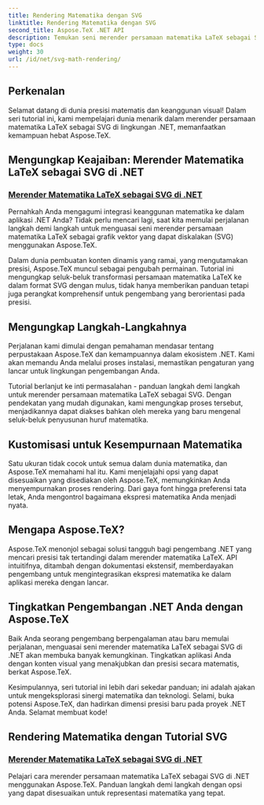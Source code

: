 ```yaml
---
title: Rendering Matematika dengan SVG
linktitle: Rendering Matematika dengan SVG
second_title: Aspose.TeX .NET API
description: Temukan seni merender persamaan matematika LaTeX sebagai SVG di .NET dengan Aspose.TeX. Bebaskan presisi dengan opsi yang dapat disesuaikan untuk kesempurnaan matematis.
type: docs
weight: 30
url: /id/net/svg-math-rendering/
---
```

## Perkenalan

Selamat datang di dunia presisi matematis dan keanggunan visual! Dalam seri tutorial ini, kami mempelajari dunia menarik dalam merender persamaan matematika LaTeX sebagai SVG di lingkungan .NET, memanfaatkan kemampuan hebat Aspose.TeX. 

## Mengungkap Keajaiban: Merender Matematika LaTeX sebagai SVG di .NET

### [Merender Matematika LaTeX sebagai SVG di .NET](./render-latex-math-svg/)

Pernahkah Anda mengagumi integrasi keanggunan matematika ke dalam aplikasi .NET Anda? Tidak perlu mencari lagi, saat kita memulai perjalanan langkah demi langkah untuk menguasai seni merender persamaan matematika LaTeX sebagai grafik vektor yang dapat diskalakan (SVG) menggunakan Aspose.TeX.

Dalam dunia pembuatan konten dinamis yang ramai, yang mengutamakan presisi, Aspose.TeX muncul sebagai pengubah permainan. Tutorial ini mengungkap seluk-beluk transformasi persamaan matematika LaTeX ke dalam format SVG dengan mulus, tidak hanya memberikan panduan tetapi juga perangkat komprehensif untuk pengembang yang berorientasi pada presisi.

## Mengungkap Langkah-Langkahnya

Perjalanan kami dimulai dengan pemahaman mendasar tentang perpustakaan Aspose.TeX dan kemampuannya dalam ekosistem .NET. Kami akan memandu Anda melalui proses instalasi, memastikan pengaturan yang lancar untuk lingkungan pengembangan Anda.

Tutorial berlanjut ke inti permasalahan - panduan langkah demi langkah untuk merender persamaan matematika LaTeX sebagai SVG. Dengan pendekatan yang mudah digunakan, kami mengungkap proses tersebut, menjadikannya dapat diakses bahkan oleh mereka yang baru mengenal seluk-beluk penyusunan huruf matematika.

## Kustomisasi untuk Kesempurnaan Matematika

Satu ukuran tidak cocok untuk semua dalam dunia matematika, dan Aspose.TeX memahami hal itu. Kami menjelajahi opsi yang dapat disesuaikan yang disediakan oleh Aspose.TeX, memungkinkan Anda menyempurnakan proses rendering. Dari gaya font hingga preferensi tata letak, Anda mengontrol bagaimana ekspresi matematika Anda menjadi nyata.

## Mengapa Aspose.TeX?

Aspose.TeX menonjol sebagai solusi tangguh bagi pengembang .NET yang mencari presisi tak tertandingi dalam merender matematika LaTeX. API intuitifnya, ditambah dengan dokumentasi ekstensif, memberdayakan pengembang untuk mengintegrasikan ekspresi matematika ke dalam aplikasi mereka dengan lancar.

## Tingkatkan Pengembangan .NET Anda dengan Aspose.TeX

Baik Anda seorang pengembang berpengalaman atau baru memulai perjalanan, menguasai seni merender matematika LaTeX sebagai SVG di .NET akan membuka banyak kemungkinan. Tingkatkan aplikasi Anda dengan konten visual yang menakjubkan dan presisi secara matematis, berkat Aspose.TeX.

Kesimpulannya, seri tutorial ini lebih dari sekedar panduan; ini adalah ajakan untuk mengeksplorasi sinergi matematika dan teknologi. Selami, buka potensi Aspose.TeX, dan hadirkan dimensi presisi baru pada proyek .NET Anda. Selamat membuat kode!
## Rendering Matematika dengan Tutorial SVG
### [Merender Matematika LaTeX sebagai SVG di .NET](./render-latex-math-svg/)
Pelajari cara merender persamaan matematika LaTeX sebagai SVG di .NET menggunakan Aspose.TeX. Panduan langkah demi langkah dengan opsi yang dapat disesuaikan untuk representasi matematika yang tepat.